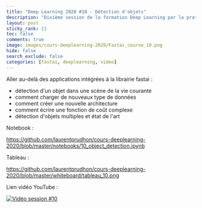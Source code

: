 ```yaml
---
title: "Deep Learning 2020 #10 - Détection d'objets"
description: "Dixième session de la formation Deep Learning par la pratique 2020."
layout: post
sticky_rank: 11
toc: false
comments: true
image: images/cours-deeplearning-2020/Fastai_course_10.png
hide: false
search_exclude: false
categories: [fastai, deeplearning, video]
---
```


Aller au-delà des applications intégrées à la librairie fastai :
- détection d'un objet dans une scène de la vie courante
- comment charger de nouveaux type de données
- comment créer une nouvelle architecture 
- comment écrire une fonction de coût complexe
- détection d'objets multiples et état de l'art

Notebook :

https://github.com/laurentprudhon/cours-deeplearning-2020/blob/master/notebooks/10_object_detection.ipynb

Tableau :

https://github.com/laurentprudhon/cours-deeplearning-2020/blob/master/whiteboard/tableau_10.png

Lien vidéo YouTube :

[![Vidéo session #10](https://img.youtube.com/vi/ZjZ0cvY0OhU/0.jpg)](https://www.youtube.com/watch?v=ZjZ0cvY0OhU)
